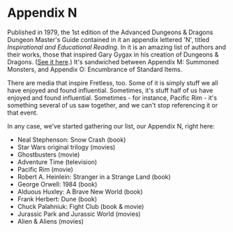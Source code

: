 # Appendix N

Published in 1979, the 1st edition of the Advanced Dungeons & Dragons Dungeon Master's Guide contained in it an appendix lettered 'N', titled _Inspirational and Educational Reading_. In it is an amazing list of authors and their works, those that inspired Gary Gygax in his creation of Dungeons & Dragons. ([See it here](http://www.digital-eel.com/blog/ADnD_reading_list.htm).) It's sandwiched between Appendix M: Summoned Monsters, and Appendix O: Encumbrance of Standard Items.

There are media that inspire Fretless, too. Some of it is simply stuff we all have enjoyed and found influential. Sometimes, it's stuff half of us have enjoyed and found influential. Sometimes - for instance, Pacific Rim - it's something several of us saw together, and we can't stop referencing it or that event. 

In any case, we've started gathering our list, our Appendix N, right here:

+ Neal Stephenson: Snow Crash (book)
+ Star Wars original trilogy (movies)
+ Ghostbusters (movie)
+ Adventure Time (television)
+ Pacific Rim (movie)
+ Robert A. Heinlein: Stranger in a Strange Land (book)
+ George Orwell: 1984 (book)
+ Alduous Huxley: A Brave New World (book)
+ Frank Herbert: Dune (book)
+ Chuck Palahniuk: Fight Club (book & movie)
+ Jurassic Park and Jurassic World (movies)
+ Alien & Aliens (movies)
